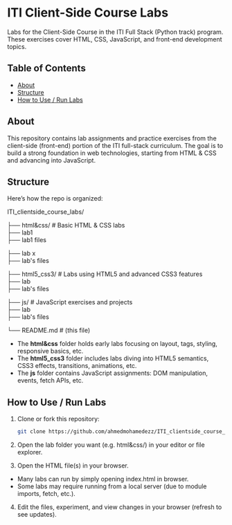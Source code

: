 # ITI Client-Side Course Labs

Labs for the Client-Side Course in the ITI Full Stack (Python track) program.  
These exercises cover HTML, CSS, JavaScript, and front-end development topics.

## Table of Contents

- [About](#about)  
- [Structure](#structure)  
- [How to Use / Run Labs](#how-to-use--run-labs)  

## About

This repository contains lab assignments and practice exercises from the client-side (front-end) portion of the ITI full-stack curriculum. The goal is to build a strong foundation in web technologies, starting from HTML & CSS and advancing into JavaScript.  

## Structure

Here’s how the repo is organized:

ITI_clientside_course_labs/  

├── html&css/ # Basic HTML & CSS labs  
  ├── lab1    
    ├── lab1 files  
    
  ├── lab x    
    ├── lab's files
    
├── html5_css3/ # Labs using HTML5 and advanced CSS3 features  
  ├── lab    
    ├── lab's files

├── js/ # JavaScript exercises and projects   
  ├── lab    
    ├── lab's files

└── README.md # (this file)  

- The **html&css** folder holds early labs focusing on layout, tags, styling, responsive basics, etc.  
- The **html5_css3** folder includes labs diving into HTML5 semantics, CSS3 effects, transitions, animations, etc.  
- The **js** folder contains JavaScript assignments: DOM manipulation, events, fetch APIs, etc.


## How to Use / Run Labs

1. Clone or fork this repository:
   ```bash
   git clone https://github.com/ahmedmohamedezz/ITI_clientside_course_labs.git
   ```
2. Open the lab folder you want (e.g. html&css/) in your editor or file explorer.

3. Open the HTML file(s) in your browser.  
  - Many labs can run by simply opening index.html in browser.
  - Some labs may require running from a local server (due to module imports, fetch, etc.).

4. Edit the files, experiment, and view changes in your browser (refresh to see updates).

